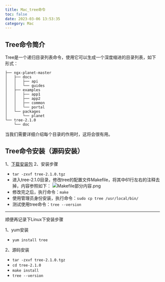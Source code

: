 ```yaml
---
title: Mac_tree命令
toc: false
date: 2023-03-06 13:53:35
category: Mac
---
```

## Tree命令简介
Tree是一个递归目录列表命令，使用它可以生成一个深度缩进的目录列表，如下形式：
```
├── ngx-planet-master
│   ├── docs
│   │   ├── api
│   │   └── guides
│   ├── examples
│   │   ├── app1
│   │   ├── app2
│   │   ├── common
│   │   └── portal
│   └── packages
│       └── planet
└── tree-2.1.0
    └── doc
```
当我们需要详细介绍每个目录的作用时，这将会很有用。
## Tree命令安装（源码安装）
1、[下载安装包](https://gitlab.com/OldManProgrammer/unix-tree)
2、安装步骤
- `tar -zxvf tree-2.1.0.tgz`
- 进入tree-2.1.0目录，修改tree的配置文件Makefile，将其中61行左右的注释去掉，内容参照如下：
![Makefile部分内容.png](https://gitee.com/doautumn/doautumn.gitee.io/raw/master/Mac_tree命令/Makefile部分内容.png)
- 修改完之后，执行命令：`make`
- 使用管理员身份安装，执行命令：`sudo cp tree /usr/local/bin/`
- 测试使用tree命令：`tree --version`

---

顺便再记录下Linux下安装步骤

1、yum安装
- `yum install tree`

2、源码安装
- `tar -zxvf tree-2.1.0.tgz`
- `cd tree-2.1.0`
- `make install`
- `tree --version`

